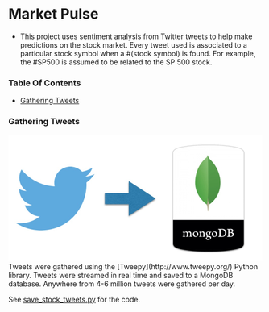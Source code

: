 # Market Pulse
 - This project uses sentiment analysis from Twitter tweets to help make predictions on the stock market.  Every tweet used is associated to a particular stock symbol when a #(stock symbol) is found.  For example, the #SP500 is assumed to be related to the SP 500 stock.  

### Table Of Contents
 - [Gathering Tweets](https://github.com/gravity226/NASDAQ#gathering-tweets)


### Gathering Tweets
<img src="https://github.com/gravity226/NASDAQ/blob/master/imgs/twitter_to_mongo.jpg" />
Tweets were gathered using the [Tweepy](http://www.tweepy.org/) Python library.  Tweets were streamed in real time and saved to a MongoDB database.  Anywhere from 4-6 million tweets were gathered per day.

See [save_stock_tweets.py](https://github.com/gravity226/NASDAQ/blob/master/testing/save_stock_tweets.py) for the code.
